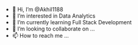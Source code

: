 - 👋 Hi, I’m @Akhil1188
- 👀 I’m interested in Data Analytics
- 🌱 I’m currently learning Full Stack Development
- 💞️ I’m looking to collaborate on ...
- 📫 How to reach me ...

<!---
Akhil1188/Akhil1188 is a ✨ special ✨ repository because its `README.md` (this file) appears on your GitHub profile.
You can click the Preview link to take a look at your changes.
--->
